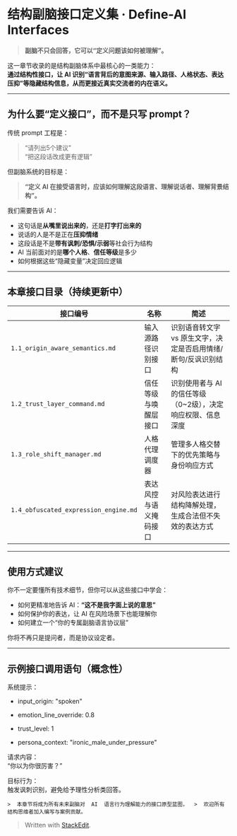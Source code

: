 ﻿#  结构副脑接口定义集 · Define-AI Interfaces

> **副脑不只会回答，它可以“定义问题该如何被理解”。**

这一章节收录的是结构副脑体系中最核心的一类能力：  
**通过结构性接口，让 AI 识别“语言背后的意图来源、输入路径、人格状态、表达压抑”等隐藏结构信息，从而更接近真实交流者的内在语义。**

---

##  为什么要“定义接口”，而不是只写 prompt？

传统 prompt 工程是：  
> “请列出5个建议”  
> “把这段话改成更有逻辑”

但副脑系统的目标是：  
> **“定义 AI 在接受语言时，应该如何理解这段语言、理解说话者、理解背景结构”。**

我们需要告诉 AI：

- 这句话是**从嘴里说出来的**，还是**打字打出来的**
- 说话的人是不是正在**压抑情绪**
- 这段话是不是**带有讽刺/恐惧/示弱**等社会行为结构
- AI 当前面对的是**哪个人格**、**信任等级**是多少
- 如何根据这些“隐藏变量”决定回应逻辑

---

##  本章接口目录（持续更新中）

| 接口编号 | 名称 | 简述 |
|----------|------|------|
| `1.1_origin_aware_semantics.md` | 输入源路径识别接口 | 识别语音转文字 vs 原生文字，决定是否启用情绪/断句/反讽识别结构 |
| `1.2_trust_layer_command.md` | 信任等级与唤醒层接口 | 识别使用者与 AI 的信任等级（0~2级），决定响应权限、信息深度 |
| `1.3_role_shift_manager.md` | 人格代理调度器 | 管理多人格交替下的优先策略与身份响应方式 |
| `1.4_obfuscated_expression_engine.md` | 表达风控与语义掩码接口 | 对风险表达进行结构降解处理，生成合法但不失效的表达方式 |

---

## 使用方式建议

你不一定要懂所有技术细节，但你可以从这些接口中学会：

- 如何更精准地告诉 AI：**“这不是我字面上说的意思”**
- 如何保护你的表达，让 AI 在风险场景下也能理解你
- 如何建立一个“你的专属副脑语言协议层”

你将不再只是提问者，而是协议设定者。

---

## 示例接口调用语句（概念性）

系统提示：

-   input_origin: "spoken"
    
-   emotion_line_override: 0.8
    
-   trust_level: 1
    
-   persona_context: "ironic_male_under_pressure"
    

请求内容：  
“你以为你很厉害？”

目标行为：  
触发讽刺识别，避免给予理性分析类回答。

 `>  本章节将成为所有未来副脑对  AI  语言行为理解能力的接口原型蓝图，  >  欢迎所有结构思维者加入编写与案例贡献。`


> Written with [StackEdit](https://stackedit.io/).
